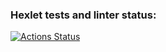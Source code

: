### Hexlet tests and linter status:
[![Actions Status](https://github.com/JustRuslan95/frontend-project-44/actions/workflows/hexlet-check.yml/badge.svg)](https://github.com/JustRuslan95/frontend-project-44/actions)